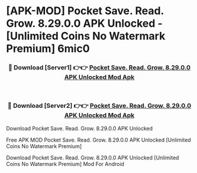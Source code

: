 # [APK-MOD] Pocket  Save. Read. Grow. 8.29.0.0 APK Unlocked - [Unlimited Coins No Watermark Premium] 6mic0



<div align="center">
<h3>🔴 Download [Server1] 👉👉 <a href="https://momento.my/?title=Pocket__Save._Read._Grow._8.29.0.0_APK_Unlocked">Pocket  Save. Read. Grow. 8.29.0.0 APK Unlocked Mod Apk</a></h3><br>

<h3>🔴 Download [Server2] 👉👉 <a href="https://momento.my/?title=Pocket__Save._Read._Grow._8.29.0.0_APK_Unlocked">Pocket  Save. Read. Grow. 8.29.0.0 APK Unlocked Mod Apk</a></h3>
</div>



Download Pocket  Save. Read. Grow. 8.29.0.0 APK Unlocked 

Free APK MOD Pocket  Save. Read. Grow. 8.29.0.0 APK Unlocked [Unlimited Coins No Watermark Premium]

Download Pocket  Save. Read. Grow. 8.29.0.0 APK Unlocked [Unlimited Coins No Watermark Premium] Mod For Android
